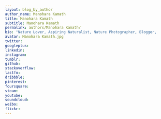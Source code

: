 ```yaml
---
layout: blog_by_author
author_name: Manohara Kamath
title: Manohara Kamath
subtitle: Manohara Kamath
permalink: authors/Manohara Kamath/
bio: "Nature Lover, Aspiring Naturalist, Nature Photographer, Blogger, and avid traveller based in Bangalore, India"
avatar: Manohara Kamath.jpg
twitter: 
googleplus:
linkedin:
instagram:
tumblr:
github:
stackoverflow:
lastfm:
dribbble:
pinterest:
foursquare:
steam:
youtube:
soundcloud:
weibo:
flickr:
---
```

